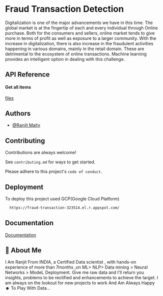 
# Fraud Transaction Detection

Digitalization is one of the major advancements we have in this time. The global market
is at the fingertip of each and every individual through Online purchase. Both for the
consumers and sellers, online market tends to give more in terms of profit as well as
exposure to a larger community.
With the increase in digitalization, there is also increase in the fraudulent activities
happening in various domains, mainly in the retail domain. These are detrimental to the
ecosystem of online transactions. Machine learning provides an intelligent option in
dealing with this challenge.



## API Reference

#### Get all items


[files](https://github.com/RanjitM007/Fraud-Transaction-Detection-)
## Authors

- [@Ranjit Maity](https://www.linkedin.com/in/ranjit-maity-75204a131/)

  
## Contributing

Contributions are always welcome!

See `contributing.md` for ways to get started.

Please adhere to this project's `code of conduct`.

  
## Deployment

To deploy this project used GCP(Google Cloud Platform)

```bash
  https://fraud-transaction-323514.el.r.appspot.com/
```

  
## Documentation

[Documentation](https://linktodocumentation)

  
## 🚀 About Me
I Am Ranjit From INDIA, a Certified Data scientist , with hands-on experience of more than 7months ,on ML> NLP> Data mining > Neural Networks > ModeL Deployment. Give me raw data and I'll return you insights, problems to be rectified and enhancements to achieve the target. I am always on the lookout for new projects to work And Am Always Happy ☻ To Play With Data...

 
    
